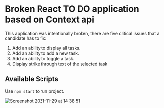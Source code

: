 # Broken React TO DO application based on Context api

This application was intentionally broken, there are five critical issues that a candidate has to fix:

1. Add an ability to display all tasks.
2. Add an ability to add a new task.
3. Add an ability to toggle a task.
4. Display strike through text of the selected task

## Available Scripts

Use `npm start` to run project.

![Screenshot 2021-11-29 at 14 38 51](https://user-images.githubusercontent.com/90752191/143871414-9a8b735a-6ff0-4125-b10a-4ad79f21ecc1.png)
